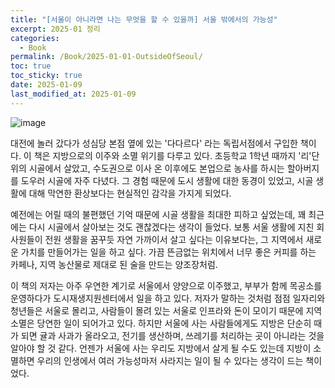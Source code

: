 ```yaml
---
title: "[서울이 아니라면 나는 무엇을 할 수 있을까] 서울 밖에서의 가능성"
excerpt: 2025-01 정리
categories:
  - Book
permalink: /Book/2025-01-01-OutsideOfSeoul/
toc: true
toc_sticky: true
date: 2025-01-09
last_modified_at: 2025-01-09
---
```



![image](https://i.imgur.com/vaSi546.jpeg)

대전에 놀러 갔다가 성심당 본점 옆에 있는 '다다르다' 라는 독립서점에서 구입한 책이다. 이 책은 지방으로의 이주와 소멸 위기를 다루고 있다.
초등학교 1학년 때까지 '리'단위의 시골에서 살았고, 수도권으로 이사 온 이후에도 본업으로 농사를 하시는 할아버지를 도우러 시골에 자주 다녔다. 그 경험 때문에 도시 생활에 대한 동경이 있었고, 시골 생활에 대해 막연한 환상보다는 현실적인 감각을 가지게 되었다.

예전에는 어릴 때의 불편했던 기억 때문에 시골 생활을 최대한 피하고 싶었는데, 꽤 최근에는 다시 시골에서 살아보는 것도 괜찮겠다는 생각이 들었다. 보통 서울 생활에 지친 회사원들이 전원 생활을 꿈꾸듯 자연 가까이서 살고 싶다는 이유보다는, 그 지역에서 새로운 가치를 만들어가는 일을 하고 싶다. 가끔 뜬금없는 위치에서 너무 좋은 커피를 하는 카페나, 지역 농산물로 제대로 된 술을 만드는 양조장처럼.

이 책의 저자는 아주 우연한 계기로 서울에서 양양으로 이주했고, 부부가 함께 목공소를 운영하다가 도시재생지원센터에서 일을 하고 있다. 저자가 말하는 것처럼 점점 일자리와 청년들은 서울로 몰리고, 사람들이 몰려 있는 서울로 인프라와 돈이 모이기 때문에 지역 소멸은 당연한 일이 되어가고 있다.
하지만 서울에 사는 사람들에게도 지방은 단순히 때가 되면 귤과 사과가 올라오고, 전기를 생산하며, 쓰레기를 처리하는 곳이 아니라는 것을 알아야 할 것 같다. 언젠가 서울에 사는 우리도 지방에서 살게 될 수도 있는데 지방이 소멸하면 우리의 인생에서 여러 가능성마저 사라지는 일이 될 수 있다는 생각이 드는 책이었다.
